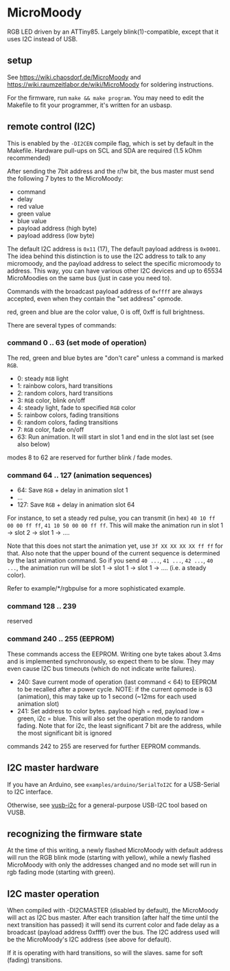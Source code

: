 # MicroMoody

RGB LED driven by an ATTiny85. Largely blink(1)-compatible, except that it uses
I2C instead of USB.

## setup

See <https://wiki.chaosdorf.de/MicroMoody> and
<https://wiki.raumzeitlabor.de/wiki/MicroMoody> for soldering instructions.

For the firmware, run `make && make program`. You may need to edit the
Makefile to fit your programmer, it's written for an usbasp.

## remote control (I2C)

This is enabled by the `-DI2CEN` compile flag, which is set by default in the
Makefile. Hardware pull-ups on SCL and SDA are required (1.5 kOhm recommended)

After sending the 7bit address and the r/!w bit,
the bus master must send the following 7 bytes to the MicroMoody:

* command
* delay
* red value
* green value
* blue value
* payload address (high byte)
* payload address (low byte)

The default I2C address is `0x11` (17),
The default payload address is `0x0001`. The idea behind this distinction is
to use the I2C address to talk to any micromoody, and the payload address to
select the specific micromoody to address. This way, you can have various
other I2C devices and up to 65534 MicroMoodies on the same bus
(just in case you need to).

Commands with the broadcast payload address of `0xffff` are always accepted,
even when they contain the "set address" opmode.

red, green and blue are the color value, 0 is off, 0xff is full brightness.

There are several types of commands:

### command 0 .. 63 (set mode of operation)

The red, green and blue bytes are "don't care" unless a command is
marked `RGB`.

*   0: steady `RGB` light
*   1: rainbow colors, hard transitions
*   2: random colors, hard transitions
*   3: `RGB` color, blink on/off
*   4: steady light, fade to specified `RGB` color
*   5: rainbow colors, fading transitions
*   6: random colors, fading transitions
*   7: `RGB` color, fade on/off
*  63: Run animation. It will start in slot 1 and end in the slot last set
       (see also below)

modes 8 to 62 are reserved for further blink / fade modes.

### command 64 .. 127 (animation sequences)

*  64: Save `RGB` + delay in animation slot 1
* ...
* 127: Save `RGB` + delay in animation slot 64

For instance, to set a steady red pulse, you can transmit (in hex)
`40 10 ff 00 00 ff ff`, `41 10 50 00 00 ff ff`. This will make the animation
run in slot 1 -> slot 2 -> slot 1 -> ....

Note that this does not start the animation yet, use `3f XX XX XX XX ff ff`
for that. Also note that the upper bound of the current sequence is
determined by the last animation command. So if you send `40 ...`,
`41 ...`, `42 ...`, `40 ...`, the animation run will be
slot 1 -> slot 1 -> slot 1 -> .... (i.e. a steady color).

Refer to example/\*/rgbpulse for a more sophisticated example.

### command 128 .. 239

reserved

### command 240 .. 255 (EEPROM)

These commands access the EEPROM. Writing one byte takes about 3.4ms and is
implemented synchronously, so expect them to be slow. They may even cause I2C
bus timeouts (which do not indicate write failures).

* 240: Save current mode of operation (last command &lt; 64) to EEPROM to be
       recalled after a power cycle. NOTE: if the current opmode is 63
       (animation), this may take up to 1 second (~12ms for each used animation
       slot)
* 241: Set address to color bytes. payload high = red, payload low = green,
       i2c = blue. This will also set the operation mode to random fading.
       Note that for i2c, the least significant 7 bit are the address, while
       the most significant bit is ignored

commands 242 to 255 are reserved for further EEPROM commands.

## I2C master hardware

If you have an Arduino, see `examples/arduino/SerialToI2C` for a USB-Serial
to I2C interface.

Otherwise, see [vusb-i2c](https://github.com/derf/vusb-i2c) for a
general-purpose USB-I2C tool based on VUSB.

## recognizing the firmware state

At the time of this writing, a newly flashed MicroMoody with default address
will run the RGB blink mode (starting with yellow), while a newly flashed
MicroMoody with only the addresses changed and no mode set will run in
rgb fading mode (starting with green).

## I2C master operation

When compiled with -DI2CMASTER (disabled by default), the MicroMoody will act
as I2C bus master. After each transition (after half the time until the next
transition has passed) it will send its current color and fade delay as a
broadcast (payload address 0xffff) over the bus. The I2C address used will be
the MicroMoody's I2C address (see above for default).

If it is operating with hard transitions, so will the slaves. same for soft
(fading) transitions.
